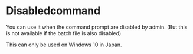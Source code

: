 # Disabledcommand
You can use it when the command prompt are disabled by admin.
(But this is not available if the batch file is also disabled)

This can only be used on Windows 10 in Japan.
